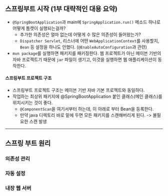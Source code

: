 ## 스프링부트 시작 (1부 대략적인 대용 요약)
- `@SpringBootApplication`과 main에 `SpringApplication.run()` 메소드 하나로 어떻게 톰캣이 실행되는걸까?
    - 추가한 의존성은 얼마 없는데 어떻게 수 많은 의존성이 들어왔는가?
    - `Dispatcher Servlet`, 리스너에 어떤 `WebApplicationContext`를 사용할지, `Bean` 등 설정을 하나도 안했다. (`@EnableAutoConfiguration`과 관련) 
- `mvn package`를 실행하면 패키지를 패키징한다. 웹 프로젝트가 아닌 메이븐 기반의 자바 프로젝트기 때문에 `jar` 파일이 생기고, 이것을 실행하면 웹 애플리케이션이 동작한다.

#### 스프링부트 프로젝트 구조
- 스프링부트 프로젝트 구조는 메이븐 기반 자바 기본 프로젝트와 동일하다.
- 작업하는 최상위 패키지에 @SpringBootApplication 붙인 클래스(메인 클래스)를 위치시키는 것이 좋다.
    - `@ComponentScan`을 여기서부터 하는데, 이 아래로 부터 Bean을 등록한다.
    - 만약 java 디렉토리 바로 밑에 두면 모든 패키지를 스캔해버리게 된다. -> 불필요한 스캔 발생
  
--- 
## 스프링 부트 원리
### 의존성 관리 
### 자동 설정 
### 내장 웹 서버 